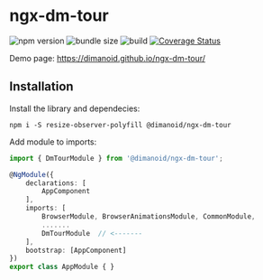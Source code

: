 # ngx-dm-tour

![npm version](https://img.shields.io/npm/v/@dimanoid/ngx-dm-tour/latest) ![bundle size](https://img.shields.io/bundlephobia/min/@dimanoid/ngx-dm-tour) ![build](https://travis-ci.com/Dimanoid/ngx-dm-tour.svg?branch=release) [![Coverage Status](https://coveralls.io/repos/github/Dimanoid/ngx-dm-tour/badge.svg?branch=release)](https://coveralls.io/github/Dimanoid/ngx-dm-tour?branch=release)

Demo page: https://dimanoid.github.io/ngx-dm-tour/

## Installation

Install the library and dependecies:

  `npm i -S resize-observer-polyfill @dimanoid/ngx-dm-tour`

Add module to imports:

```ts
import { DmTourModule } from '@dimanoid/ngx-dm-tour';

@NgModule({
    declarations: [
        AppComponent
    ],
    imports: [
        BrowserModule, BrowserAnimationsModule, CommonModule,
        .......
        DmTourModule  // <-------
    ],
    bootstrap: [AppComponent]
})
export class AppModule { }
```
